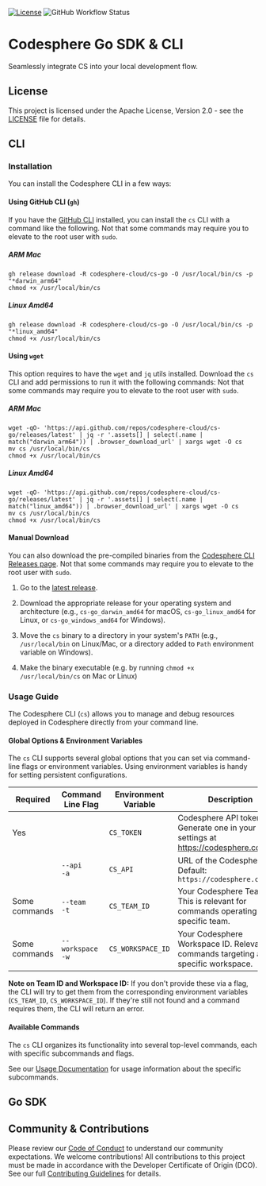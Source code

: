 [![License](https://img.shields.io/badge/License-Apache%202.0-blue.svg)](https://opensource.org/licenses/Apache-2.0)
![GitHub Workflow Status](https://github.com/codesphere-cloud/cs-go/actions/workflows/build.yml/badge.svg)

# Codesphere Go SDK & CLI

Seamlessly integrate CS into your local development flow.

## License

This project is licensed under the Apache License, Version 2.0 - see the [LICENSE](LICENSE) file for details.

## CLI

### Installation

You can install the Codesphere CLI in a few ways:

#### Using GitHub CLI (`gh`)

If you have the [GitHub CLI](https://cli.github.com/) installed, you can install the `cs` CLI with a command like the following.
Not that some commands may require you to elevate to the root user with `sudo`.

##### ARM Mac

```
gh release download -R codesphere-cloud/cs-go -O /usr/local/bin/cs -p "*darwin_arm64"
chmod +x /usr/local/bin/cs
```

##### Linux Amd64

```
gh release download -R codesphere-cloud/cs-go -O /usr/local/bin/cs -p "*linux_amd64"
chmod +x /usr/local/bin/cs
```

#### Using `wget`

This option requires to have the `wget` and `jq` utils installed. Download the `cs` CLI and add permissions to run it with the following commands:
Not that some commands may require you to elevate to the root user with `sudo`.

##### ARM Mac

```
wget -qO- 'https://api.github.com/repos/codesphere-cloud/cs-go/releases/latest' | jq -r '.assets[] | select(.name | match("darwin_arm64")) | .browser_download_url' | xargs wget -O cs
mv cs /usr/local/bin/cs
chmod +x /usr/local/bin/cs
```

##### Linux Amd64

```
wget -qO- 'https://api.github.com/repos/codesphere-cloud/cs-go/releases/latest' | jq -r '.assets[] | select(.name | match("linux_amd64")) | .browser_download_url' | xargs wget -O cs
mv cs /usr/local/bin/cs
chmod +x /usr/local/bin/cs
```

#### Manual Download

You can also download the pre-compiled binaries from the [Codesphere CLI Releases page](https://github.com/codesphere-cloud/cs-go/releases).
Not that some commands may require you to elevate to the root user with `sudo`.

1. Go to the [latest release](https://github.com/codesphere-cloud/cs-go/releases/latest).

2. Download the appropriate release for your operating system and architecture (e.g., `cs-go_darwin_amd64` for macOS, `cs-go_linux_amd64` for Linux, or `cs-go_windows_amd64` for Windows).

3. Move the `cs` binary to a directory in your system's `PATH` (e.g., `/usr/local/bin` on Linux/Mac, or a directory added to `Path` environment variable on Windows).

4. Make the binary executable (e.g. by running `chmod +x /usr/local/bin/cs` on Mac or Linux)

### Usage Guide

The Codesphere CLI (`cs`) allows you to manage and debug resources deployed in Codesphere directly from your command line.

#### Global Options & Environment Variables

The `cs` CLI supports several global options that you can set via command-line flags or environment variables. Using environment variables is handy for setting persistent configurations.

| Required      | Command Line Flag                   | Environment Variable | Description |
| ----- | ----- | ----- | ----- |
| Yes           |                        | `CS_TOKEN`           | Codesphere API token. Generate one in your user settings at https://codesphere.com/. |
|               | `--api`<br/>`-a`       | `CS_API`             | URL of the Codesphere API. Default: `https://codesphere.com/api` |
| Some commands | `--team`<br/>`-t`      | `CS_TEAM_ID`         | Your Codesphere Team ID. This is relevant for commands operating on a specific team. |
| Some commands | `--workspace`<br/>`-w` | `CS_WORKSPACE_ID`    | Your Codesphere Workspace ID. Relevant for commands targeting a specific workspace. |

**Note on Team ID and Workspace ID:** If you don't provide these via a flag, the CLI will try to get them from the corresponding environment variables (`CS_TEAM_ID`, `CS_WORKSPACE_ID`). If they're still not found and a command requires them, the CLI will return an error.

#### Available Commands

The `cs` CLI organizes its functionality into several top-level commands, each with specific subcommands and flags.

See our [Usage Documentation](docs) for usage information about the specific subcommands.

## Go SDK

## Community & Contributions

Please review our [Code of Conduct](CODE_OF_CONDUCT.md) to understand our community expectations.
We welcome contributions! All contributions to this project must be made in accordance with the Developer Certificate of Origin (DCO). See our full [Contributing Guidelines](CONTRIBUTING.md) for details.
